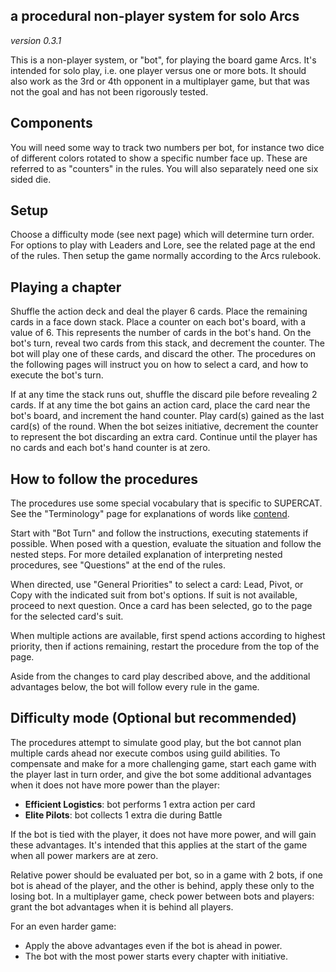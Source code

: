 ## a procedural non-player system for solo Arcs

*version 0.3.1*

This is a non-player system, or "bot", for playing the board game Arcs. It's intended for solo play, i.e. one player versus one or more bots. It should also work as the 3rd or 4th opponent in a multiplayer game, but that was not the goal and has not been rigorously tested.

## Components

You will need some way to track two numbers per bot, for instance two dice of different colors rotated to show a specific number face up. These are referred to as "counters" in the rules. You will also separately need one six sided die.

## Setup

Choose a difficulty mode (see next page) which will determine turn order. For options to play with Leaders and Lore, see the related page at the end of the rules. Then setup the game normally according to the Arcs rulebook.

## Playing a chapter

Shuffle the action deck and deal the player 6 cards. Place the remaining cards in a face down stack. Place a counter on each bot's board, with a value of 6. This represents the number of cards in the bot's hand. On the bot's turn, reveal two cards from this stack, and decrement the counter. The bot will play one of these cards, and discard the other. The procedures on the following pages will instruct you on how to select a card, and how to execute the bot's turn.

If at any time the stack runs out, shuffle the discard pile before revealing 2 cards. If at any time the bot gains an action card, place the card near the bot's board, and increment the hand counter. Play card(s) gained as the last card(s) of the round. When the bot seizes initiative, decrement the counter to represent the bot discarding an extra card. Continue until the player has no cards and each bot's hand counter is at zero.

<div class="pagebreak"> </div>

## How to follow the procedures

The procedures use some special vocabulary that is specific to SUPERCAT. See the "Terminology" page for explanations of words like <ins>contend</ins>.

Start with "Bot Turn" and follow the instructions, executing statements if possible. When posed with a question, evaluate the situation and follow the nested steps. For more detailed explanation of interpreting nested procedures, see "Questions" at the end of the rules.

When directed, use "General Priorities" to select a card: Lead, Pivot, or Copy with the indicated suit from bot's options. If suit is not available, proceed to next question. Once a card has been selected, go to the page for the selected card's suit.

When multiple actions are available, first spend actions according to highest priority, then if actions remaining, restart the procedure from the top of the page.

Aside from the changes to card play described above, and the additional advantages below, the bot will follow every rule in the game.

## Difficulty mode (Optional but recommended)

The procedures attempt to simulate good play, but the bot cannot plan multiple cards ahead nor execute combos using guild abilities. To compensate and make for a more challenging game, start each game with the player last in turn order, and give the bot some additional advantages when it does not have more power than the player:

- **Efficient Logistics**: bot performs 1 extra action per card
- **Elite Pilots**: bot collects 1 extra die during Battle

If the bot is tied with the player, it does not have more power, and will gain these advantages. It's intended that this applies at the start of the game when all power markers are at zero.

Relative power should be evaluated per bot, so in a game with 2 bots, if one bot is ahead of the player, and the other is behind, apply these only to the losing bot. In a multiplayer game, check power between bots and players: grant the bot advantages when it is behind all players.

For an even harder game:

- Apply the above advantages even if the bot is ahead in power.
- The bot with the most power starts every chapter with initiative.

<div class="pagebreak"> </div>
